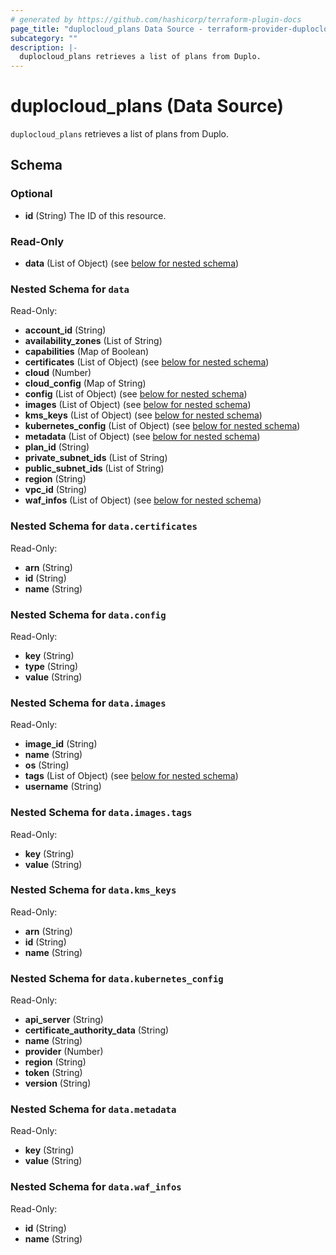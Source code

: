 ```yaml
---
# generated by https://github.com/hashicorp/terraform-plugin-docs
page_title: "duplocloud_plans Data Source - terraform-provider-duplocloud"
subcategory: ""
description: |-
  duplocloud_plans retrieves a list of plans from Duplo.
---
```


# duplocloud_plans (Data Source)

`duplocloud_plans` retrieves a list of plans from Duplo.



<!-- schema generated by tfplugindocs -->
## Schema

### Optional

- **id** (String) The ID of this resource.

### Read-Only

- **data** (List of Object) (see [below for nested schema](#nestedatt--data))

<a id="nestedatt--data"></a>
### Nested Schema for `data`

Read-Only:

- **account_id** (String)
- **availability_zones** (List of String)
- **capabilities** (Map of Boolean)
- **certificates** (List of Object) (see [below for nested schema](#nestedobjatt--data--certificates))
- **cloud** (Number)
- **cloud_config** (Map of String)
- **config** (List of Object) (see [below for nested schema](#nestedobjatt--data--config))
- **images** (List of Object) (see [below for nested schema](#nestedobjatt--data--images))
- **kms_keys** (List of Object) (see [below for nested schema](#nestedobjatt--data--kms_keys))
- **kubernetes_config** (List of Object) (see [below for nested schema](#nestedobjatt--data--kubernetes_config))
- **metadata** (List of Object) (see [below for nested schema](#nestedobjatt--data--metadata))
- **plan_id** (String)
- **private_subnet_ids** (List of String)
- **public_subnet_ids** (List of String)
- **region** (String)
- **vpc_id** (String)
- **waf_infos** (List of Object) (see [below for nested schema](#nestedobjatt--data--waf_infos))

<a id="nestedobjatt--data--certificates"></a>
### Nested Schema for `data.certificates`

Read-Only:

- **arn** (String)
- **id** (String)
- **name** (String)


<a id="nestedobjatt--data--config"></a>
### Nested Schema for `data.config`

Read-Only:

- **key** (String)
- **type** (String)
- **value** (String)


<a id="nestedobjatt--data--images"></a>
### Nested Schema for `data.images`

Read-Only:

- **image_id** (String)
- **name** (String)
- **os** (String)
- **tags** (List of Object) (see [below for nested schema](#nestedobjatt--data--images--tags))
- **username** (String)

<a id="nestedobjatt--data--images--tags"></a>
### Nested Schema for `data.images.tags`

Read-Only:

- **key** (String)
- **value** (String)



<a id="nestedobjatt--data--kms_keys"></a>
### Nested Schema for `data.kms_keys`

Read-Only:

- **arn** (String)
- **id** (String)
- **name** (String)


<a id="nestedobjatt--data--kubernetes_config"></a>
### Nested Schema for `data.kubernetes_config`

Read-Only:

- **api_server** (String)
- **certificate_authority_data** (String)
- **name** (String)
- **provider** (Number)
- **region** (String)
- **token** (String)
- **version** (String)


<a id="nestedobjatt--data--metadata"></a>
### Nested Schema for `data.metadata`

Read-Only:

- **key** (String)
- **value** (String)


<a id="nestedobjatt--data--waf_infos"></a>
### Nested Schema for `data.waf_infos`

Read-Only:

- **id** (String)
- **name** (String)


